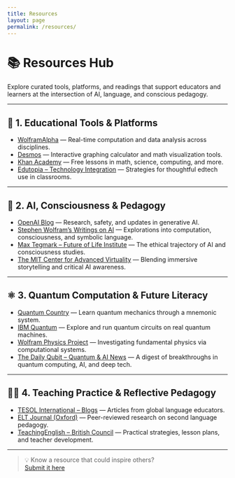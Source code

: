 ```yaml
---
title: Resources
layout: page
permalink: /resources/
---
```




# 📚 Resources Hub

Explore curated tools, platforms, and readings that support educators and learners at the intersection of AI, language, and conscious pedagogy.

---

## 📘 1. Educational Tools & Platforms

- [WolframAlpha](https://www.wolframalpha.com/) — Real-time computation and data analysis across disciplines.
- [Desmos](https://www.desmos.com/) — Interactive graphing calculator and math visualization tools.
- [Khan Academy](https://www.khanacademy.org/) — Free lessons in math, science, computing, and more.
- [Edutopia – Technology Integration](https://www.edutopia.org/technology-integration) — Strategies for thoughtful edtech use in classrooms.

---

## 🧠 2. AI, Consciousness & Pedagogy

- [OpenAI Blog](https://openai.com/blog) — Research, safety, and updates in generative AI.
- [Stephen Wolfram’s Writings on AI](https://writings.stephenwolfram.com) — Explorations into computation, consciousness, and symbolic language.
- [Max Tegmark – Future of Life Institute](https://futureoflife.org/team/max-tegmark/) — The ethical trajectory of AI and consciousness studies.
- [The MIT Center for Advanced Virtuality](https://virtuality.mit.edu) — Blending immersive storytelling and critical AI awareness.

---

## ⚛️ 3. Quantum Computation & Future Literacy

- [Quantum Country](https://quantum.country) — Learn quantum mechanics through a mnemonic system.
- [IBM Quantum](https://quantum-computing.ibm.com/) — Explore and run quantum circuits on real quantum machines.
- [Wolfram Physics Project](https://www.wolframphysics.org) — Investigating fundamental physics via computational systems.
- [The Daily Qubit – Quantum & AI News](https://resonance-newsletters.beehiiv.com/subscribe?_bhlid=1caa0a078bf5814a3abb744f4c064f6fe58b6da0&utm_campaign=the-daily-qubit-traffic-flow-prediction-us-space-force-to-fly-most-advanced-quantum-inertial-sensor-in-space-and-more&utm_medium=newsletter&utm_source=resonance-newsletters.beehiiv.com) — A digest of breakthroughs in quantum computing, AI, and deep tech.

---

## 🧑‍🏫 4. Teaching Practice & Reflective Pedagogy

- [TESOL International – Blogs](https://www.tesol.org/connect/blog) — Articles from global language educators.
- [ELT Journal (Oxford)](https://academic.oup.com/eltj) — Peer-reviewed research on second language pedagogy.
- [TeachingEnglish – British Council](https://www.teachingenglish.org.uk/) — Practical strategies, lesson plans, and teacher development.

---

> 💡 Know a resource that could inspire others?  
> [Submit it here](https://docs.google.com/forms/d/e/1FAIpQLSdU05wDy1l6EdJxO99UQ4jCvYn35QcMWsGZKb62c8OkskCNig/viewform?usp=header)


